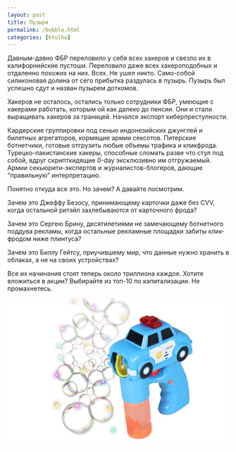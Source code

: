 ```yaml
---
layout: post
title: Пузыри
permalink: /bubble.html
categories: [ktulhu]
---
```


Давным-давно ФБР переловило у себя всех хакеров и свезло их в калифорнийские пустоши. Переловило даже всех хакероподобных и отдаленно похожих на них. Всех. Не ушел никто. Само-собой силиконовая долина от сего прибытка раздулась в пузырь. Пузырь был успешно сдут и назван пузырем доткомов.

Хакеров не осталось, остались только сотрудники ФБР, умеющие с хакерами работать, которым ой как далеко до пенсии. Они и стали выращивать хакеров за границей. Начался экспорт киберпреступности.

Кардерские группировки под сенью индонезийских джунглей и билетных агрегаторов, кормящие армии сексотов. Питерские ботнетчики, готовые отгрузить любые объемы трафика и кликфрода. Турецко-пакистанские хакеры, способные сломать разве что стул под собой, вдруг скрипткидящие 0-day эксклюзивно им отгружаемый. Армии секьюрити-экспертов и журналистов-блогеров, дающие “правильную” интерпретацию.

Понятно откуда все это. Но зачем? А давайте посмотрим.

Зачем это Джеффу Безосу, принимающему карточки даже без CVV, когда остальной ритэйл захлебываются от карточного фрода?

Зачем это Сергею Брину, десятилетиями не замечающему ботнетного поддува рекламы, когда остальные рекламные площадки забиты клик-фродом ниже плинтуса?

Зачем это Биллу Гейтсу, приучившему мир, что данные нужно хранить в облаках, а не на своих устройствах?

Все их начинания стоят теперь около триллиона каждое. Хотите вложиться в акции? Выбирайте из топ-10 по капитализации. Не промахнетесь.

![пузыри](/images/2020/02/puz2.jpg)
